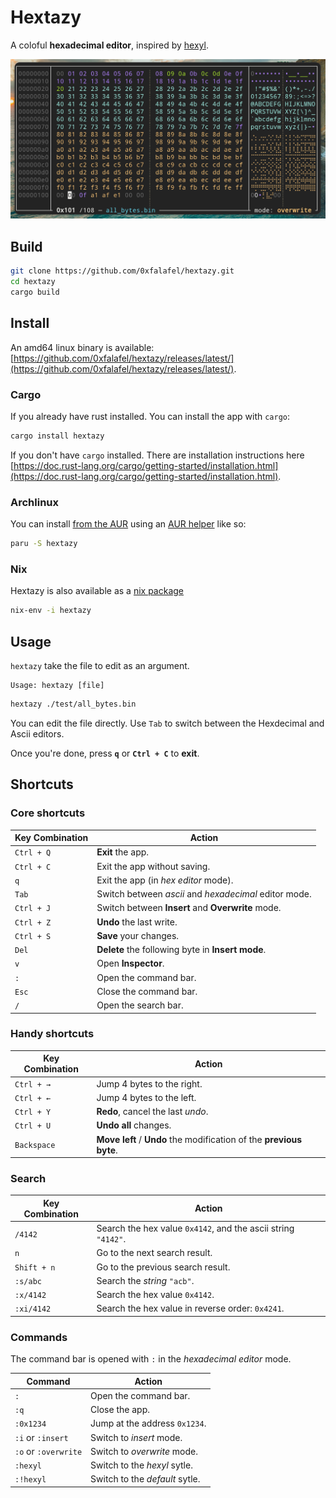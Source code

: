# Hextazy

A coloful __hexadecimal editor__, inspired by [hexyl](https://github.com/sharkdp/hexyl).

![Illustration with all possible bytes](./images/hextazy.png)

## Build

```bash
git clone https://github.com/0xfalafel/hextazy.git
cd hextazy
cargo build
```

## Install

An amd64 linux binary is available: [https://github.com/0xfalafel/hextazy/releases/latest/](https://github.com/0xfalafel/hextazy/releases/latest/).


### Cargo

If you already have rust installed. You can install the app with `cargo`:

```bash
cargo install hextazy
```
If you don't have `cargo` installed. There are installation instructions here [https://doc.rust-lang.org/cargo/getting-started/installation.html](https://doc.rust-lang.org/cargo/getting-started/installation.html).

### Archlinux

You can install [from the AUR](https://aur.archlinux.org/packages/hextazy) using an [AUR helper](https://wiki.archlinux.org/title/AUR_helpers) like so:

```bash
paru -S hextazy
```

### Nix

Hextazy is also available as a [nix package](https://github.com/NixOS/nixpkgs/blob/master/pkgs/by-name/he/hextazy/package.nix)

```bash
nix-env -i hextazy
```

## Usage

`hextazy` take the file to edit as an argument.

```
Usage: hextazy [file]
```

```bash
hextazy ./test/all_bytes.bin
```

You can edit the file directly. Use `Tab` to switch between the Hexdecimal and Ascii editors.

Once you're done, press __`q`__ or __`Ctrl + C`__ to __exit__.

## Shortcuts

### Core shortcuts

| Key Combination   | Action       |
|-------------------|--------------|
| `Ctrl + Q`        | __Exit__ the app. |
| `Ctrl + C`        | Exit the app without saving. |
| `q`               | Exit the app (in _hex editor_ mode). |
| `Tab`             | Switch between _ascii_ and _hexadecimal_ editor mode. |
| `Ctrl + J`        | Switch between __Insert__ and __Overwrite__ mode. |
| `Ctrl + Z`        | __Undo__ the last write. |
| `Ctrl + S`        | __Save__ your changes. |
| `Del`             | __Delete__ the following byte in __Insert mode__. |
| `v`               | Open __Inspector__. |
| `:`               | Open the command bar. |
| `Esc`             | Close the command bar. |
| `/`               | Open the search bar. |

### Handy shortcuts

| Key Combination   | Action       |
|-------------------|--------------|
| `Ctrl + →`        | Jump 4 bytes to the right. |
| `Ctrl + ←`        | Jump 4 bytes to the left. |
| `Ctrl + Y`        | __Redo__, cancel the last _undo_. |
| `Ctrl + U`        | __Undo all__ changes. |
| `Backspace`       | __Move left__ / __Undo__ the modification of the __previous byte__. |


### Search

| Key Combination   | Action       |
|-------------------|--------------|
| `/4142`           | Search the hex value `0x4142`, and the ascii string `"4142"`. |
| `n`               | Go to the next search result. |
| `Shift + n`       | Go to the previous search result. |
| `:s/abc`          | Search the _string_ `"acb"`. |
| `:x/4142`         | Search the hex value `0x4142`. |
| `:xi/4142`        | Search the hex value in reverse order: `0x4241`. |

### Commands

The command bar is opened with `:` in the _hexadecimal editor_ mode.

| Command           | Action       |
|-------------------|--------------|
| `:`               | Open the command bar. |
| `:q`              | Close the app. |
| `:0x1234`         | Jump at the address `0x1234`. |
| `:i` or `:insert` | Switch to _insert_ mode. |
| `:o` or `:overwrite` | Switch to _overwrite_ mode. |
| `:hexyl`          | Switch to the _hexyl_ sytle. |
| `:!hexyl`          | Switch to the _default_ sytle. |
